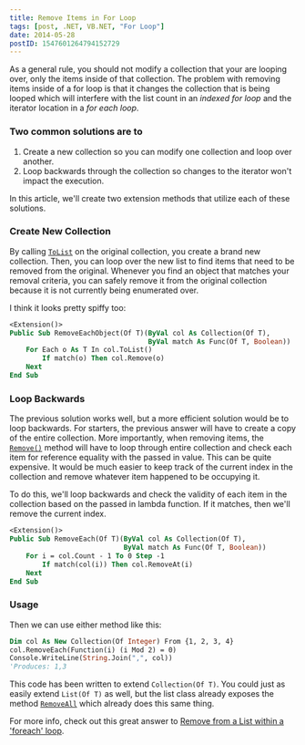 ```yaml
---
title: Remove Items in For Loop
tags: [post, .NET, VB.NET, "For Loop"]
date: 2014-05-28
postID: 1547601264794152729
---
```


As a general rule, you should not modify a collection that your are looping over, only the items inside of that collection.  The problem with removing items inside of a for loop is that it changes the collection that is being looped which will interfere with the list count in an *indexed for loop* and the iterator location in a *for each loop*.


### Two common solutions are to

1. Create a new collection so you can modify one collection and loop over another.
2. Loop backwards through the collection so changes to the iterator won't impact the execution.

In this article, we'll create two extension methods that utilize each of these solutions.


### Create New Collection

By calling [`ToList`][ToList] on the original collection, you create a brand new collection. Then, you can loop over the new list to find items that need to be removed from the original.  Whenever you find an object that matches your removal criteria, you can safely remove it from the original collection because it is not currently being enumerated over.

I think it looks pretty spiffy too:

```vb
<Extension()>
Public Sub RemoveEachObject(Of T)(ByVal col As Collection(Of T),
                                  ByVal match As Func(Of T, Boolean))
    For Each o As T In col.ToList()
        If match(o) Then col.Remove(o)
    Next
End Sub
```

### Loop Backwards

The previous solution works well, but a more efficient solution would be to loop backwards.  For starters, the previous answer will have to create a copy of the entire collection.  More importantly, when removing items, the [`Remove()`][Collection.Remove] method will have to loop through entire collection and check each item for reference equality with the passed in value.  This can be quite expensive.  It would be much easier to keep track of the current index in the collection and remove whatever item happened to be occupying it.

To do this, we'll loop backwards and check the validity of each item in the collection based on the passed in lambda function.  If it matches, then we'll remove the current index.

```vb
<Extension()>
Public Sub RemoveEach(Of T)(ByVal col As Collection(Of T),
                            ByVal match As Func(Of T, Boolean))
    For i = col.Count - 1 To 0 Step -1
        If match(col(i)) Then col.RemoveAt(i)
    Next
End Sub
```

### Usage

Then we can use either method like this:

```vb
Dim col As New Collection(Of Integer) From {1, 2, 3, 4}
col.RemoveEach(Function(i) (i Mod 2) = 0)
Console.WriteLine(String.Join(",", col))
'Produces: 1,3
```

This code has been written to extend `Collection(Of T)`.  You could just as easily extend `List(Of T)` as well, but the list class already exposes the method [`RemoveAll`][List.RemoveAll] which already does this same thing.

For more info, check out this great answer to [Remove from a List<T> within a 'foreach' loop][SO Answer].


[List.RemoveAll]: http://msdn.microsoft.com/en-us/library/wdka673a(v=vs.110).aspx
[Collection.Remove]: http://msdn.microsoft.com/en-us/library/ms132413(v=vs.110).aspx
[ToList]: http://msdn.microsoft.com/en-us/library/vstudio/bb342261(v=vs.100).aspx
[SO Answer]: http://stackoverflow.com/a/9381864/1366033
